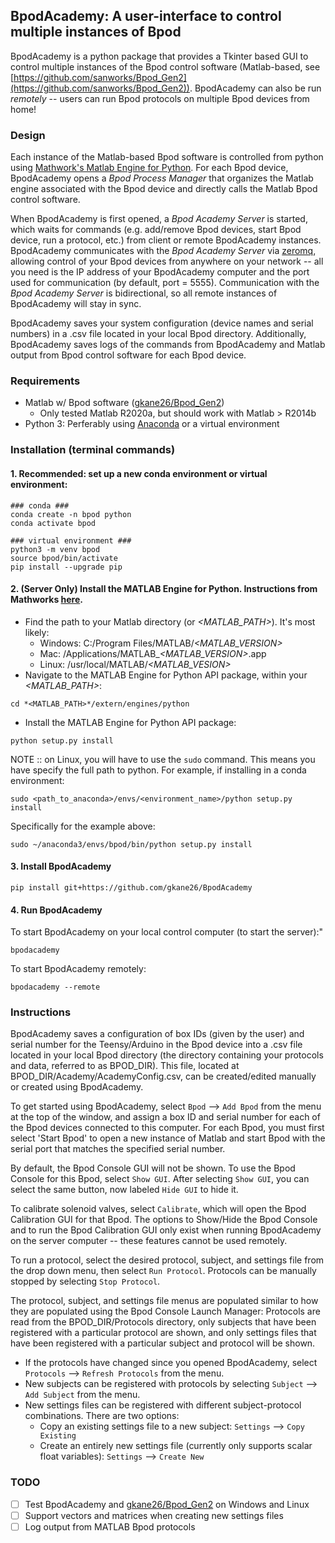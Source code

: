 ## BpodAcademy: A user-interface to control multiple instances of Bpod

BpodAcademy is a python package that provides a Tkinter based GUI to control multiple instances of the Bpod control software (Matlab-based, see [https://github.com/sanworks/Bpod_Gen2](https://github.com/sanworks/Bpod_Gen2)). BpodAcademy can also be run *remotely* -- users can run Bpod protocols on multiple Bpod devices from home!

### Design

Each instance of the Matlab-based Bpod software is controlled from python using [Mathwork's Matlab Engine for Python](https://www.mathworks.com/help/matlab/matlab-engine-for-python.html). For each Bpod device, BpodAcademy opens a *Bpod Process Manager* that organizes the Matlab engine associated with the Bpod device and directly calls the Matlab Bpod control software.

When BpodAcademy is first opened, a *Bpod Academy Server* is started, which waits for commands (e.g. add/remove Bpod devices, start Bpod device, run a protocol, etc.) from client or remote BpodAcademy instances. BpodAcademy communicates with the *Bpod Academy Server* via [zeromq](https://zeromq.org/), allowing control of your Bpod devices from anywhere on your network -- all you need is the IP address of your BpodAcademy computer and the port used for communication (by default, port = 5555). Communication with the *Bpod Academy Server* is bidirectional, so all remote instances of BpodAcademy will stay in sync.

BpodAcademy saves your system configuration (device names and serial numbers) in a .csv file located in your local Bpod directory. Additionally, BpodAcademy saves logs of the commands from BpodAcademy and Matlab output from Bpod control software for each Bpod device.

### Requirements

- Matlab w/ Bpod software ([gkane26/Bpod_Gen2](https://github.com/RatAcad/Bpod_Gen2_Legacy))
  - Only tested Matlab R2020a, but should work with Matlab > R2014b
- Python 3: Perferably using [Anaconda](https://www.anaconda.com/products/individual) or a virtual environment

### Installation (terminal commands)

#### 1. Recommended: set up a new conda environment or virtual environment:

```
### conda ###
conda create -n bpod python
conda activate bpod

### virtual environment ###
python3 -m venv bpod
source bpod/bin/activate
pip install --upgrade pip
```

#### 2. (Server Only) Install the MATLAB Engine for Python. Instructions from Mathworks [here](https://www.mathworks.com/help/matlab/matlab_external/install-the-matlab-engine-for-python.html).

- Find the path to your Matlab directory (or _<MATLAB_PATH>_). It's most likely:
  - Windows: C:/Program Files/MATLAB/_<MATLAB_VERSION>_
  - Mac: /Applications/MATLAB\__<MATLAB_VERSION>_.app
  - Linux: /usr/local/MATLAB/_<MATLAB_VESION>_
- Navigate to the MATLAB Engine for Python API package, within your _<MATLAB_PATH>_:

```
cd *<MATLAB_PATH>*/extern/engines/python
```

- Install the MATLAB Engine for Python API package:

```
python setup.py install
```

NOTE :: on Linux, you will have to use the `sudo` command. This means you have specify the full path to python. For example, if installing in a conda environment:

```
sudo <path_to_anaconda>/envs/<environment_name>/python setup.py install
```

Specifically for the example above:

```
sudo ~/anaconda3/envs/bpod/bin/python setup.py install
```

#### 3. Install BpodAcademy

```
pip install git+https://github.com/gkane26/BpodAcademy
```

#### 4. Run BpodAcademy

To start BpodAcademy on your local control computer (to start the server):"
```
bpodacademy
```

To start BpodAcademy remotely:
```
bpodacademy --remote
```

### Instructions

BpodAcademy saves a configuration of box IDs (given by the user) and serial number for the Teensy/Arduino in the Bpod device into a .csv file located in your local Bpod directory (the directory containing your protocols and data, referred to as BPOD_DIR). This file, located at BPOD_DIR/Academy/AcademyConfig.csv, can be created/edited manually or created using BpodAcademy.

To get started using BpodAcademy, select `Bpod` --> `Add Bpod` from the menu at the top of the window, and assign a box ID and serial number for each of the Bpod devices connected to this computer. For each Bpod, you must first select 'Start Bpod' to open a new instance of Matlab and start Bpod with the serial port that matches the specified serial number.

By default, the Bpod Console GUI will not be shown. To use the Bpod Console for this Bpod, select `Show GUI`. After selecting `Show GUI`, you can select the same button, now labeled `Hide GUI` to hide it.

To calibrate solenoid valves, select `Calibrate`, which will open the Bpod Calibration GUI for that Bpod. The options to Show/Hide the Bpod Console and to run the Bpod Calibration GUI only exist when running BpodAcademy on the server computer -- these features cannot be used remotely.

To run a protocol, select the desired protocol, subject, and settings file from the drop down menu, then select `Run Protocol`. Protocols can be manually stopped by selecting `Stop Protocol`.

The protocol, subject, and settings file menus are populated similar to how they are populated using the Bpod Console Launch Manager: Protocols are read from the BPOD_DIR/Protocols directory, only subjects that have been registered with a particular protocol are shown, and only settings files that have been registered with a particular subject and protocol will be shown.

- If the protocols have changed since you opened BpodAcademy, select `Protocols` --> `Refresh Protocols` from the menu.
- New subjects can be registered with protocols by selecting `Subject` --> `Add Subject` from the menu.
- New settings files can be registered with different subject-protocol combinations. There are two options:
  - Copy an existing settings file to a new subject: `Settings` --> `Copy Existing`
  - Create an entirely new settings file (currently only supports scalar float variables): `Settings` --> `Create New`

### TODO

- [ ] Test BpodAcademy and [gkane26/Bpod_Gen2](https://github.com/RatAcad/Bpod_Gen2_Legacy) on Windows and Linux
- [ ] Support vectors and matrices when creating new settings files
- [ ] Log output from MATLAB Bpod protocols
